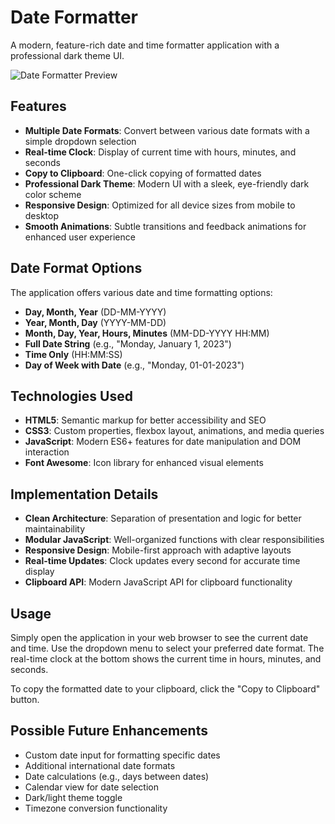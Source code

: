 # Date Formatter

A modern, feature-rich date and time formatter application with a professional dark theme UI.

![Date Formatter Preview](https://via.placeholder.com/800x400/121212/6200ee?text=Date+Formatter)

## Features

- **Multiple Date Formats**: Convert between various date formats with a simple dropdown selection
- **Real-time Clock**: Display of current time with hours, minutes, and seconds
- **Copy to Clipboard**: One-click copying of formatted dates
- **Professional Dark Theme**: Modern UI with a sleek, eye-friendly dark color scheme
- **Responsive Design**: Optimized for all device sizes from mobile to desktop
- **Smooth Animations**: Subtle transitions and feedback animations for enhanced user experience

## Date Format Options

The application offers various date and time formatting options:

- **Day, Month, Year** (DD-MM-YYYY)
- **Year, Month, Day** (YYYY-MM-DD)
- **Month, Day, Year, Hours, Minutes** (MM-DD-YYYY HH:MM)
- **Full Date String** (e.g., "Monday, January 1, 2023")
- **Time Only** (HH:MM:SS)
- **Day of Week with Date** (e.g., "Monday, 01-01-2023")

## Technologies Used

- **HTML5**: Semantic markup for better accessibility and SEO
- **CSS3**: Custom properties, flexbox layout, animations, and media queries
- **JavaScript**: Modern ES6+ features for date manipulation and DOM interaction
- **Font Awesome**: Icon library for enhanced visual elements

## Implementation Details

- **Clean Architecture**: Separation of presentation and logic for better maintainability
- **Modular JavaScript**: Well-organized functions with clear responsibilities
- **Responsive Design**: Mobile-first approach with adaptive layouts
- **Real-time Updates**: Clock updates every second for accurate time display
- **Clipboard API**: Modern JavaScript API for clipboard functionality

## Usage

Simply open the application in your web browser to see the current date and time. Use the dropdown menu to select your preferred date format. The real-time clock at the bottom shows the current time in hours, minutes, and seconds.

To copy the formatted date to your clipboard, click the "Copy to Clipboard" button.

## Possible Future Enhancements

- Custom date input for formatting specific dates
- Additional international date formats
- Date calculations (e.g., days between dates)
- Calendar view for date selection
- Dark/light theme toggle
- Timezone conversion functionality
